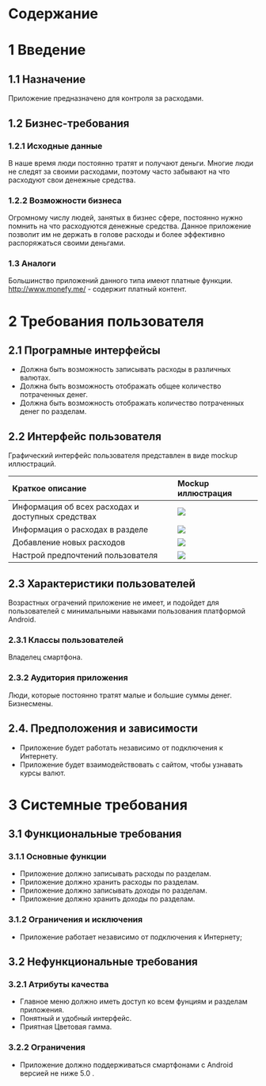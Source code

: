 # Содержание 

# 1 Введение

## 1.1 Назначение
Приложение предназначено для контроля за расходами. 

## 1.2 Бизнес-требования

### 1.2.1 Исходные данные
В наше время люди постоянно тратят и получают деньги. Многие люди не следят за своими расходами, поэтому часто забывают на что расходуют свои денежные средства.

### 1.2.2 Возможности бизнеса
Огромному числу людей, занятых в бизнес сфере, постоянно нужно помнить на что расходуются денежные средства. Данное приложение позволит им не держать в голове расходы и более эффективно распоряжаться своими деньгами.

### 1.3 Аналоги
Большинство приложений данного типа имеют платные функции.
http://www.monefy.me/ - содержит платный контент.

# 2 Требования пользователя

## 2.1 Програмные интерфейсы
- Должна быть возможность записывать расходы в различных валютах.
- Должна быть возможность отображать общее количество потраченных денег.
- Должна быть возможность отображать количество потраченных денег по разделам.

## 2.2 Интерфейс пользователя

Графический интерфейс пользователя представлен в виде mockup иллюстраций.

| Краткое описание | Mockup иллюстрация |
|:---|:---|
|Информация об всех расходах и доступных средствах|<img src="https://raw.githubusercontent.com/SlavkaGoldfinch/MoneyHelper/master/Mockups/Main.png">|
|Информация о расходах в разделе|<img src="https://raw.githubusercontent.com/SlavkaGoldfinch/MoneyHelper/master/Mockups/Costs.png">|
|Добавление новых расходов|<img src="https://raw.githubusercontent.com/SlavkaGoldfinch/MoneyHelper/master/Mockups/Add.png">|
|Настрой предпочтений пользователя|<img src="https://raw.githubusercontent.com/SlavkaGoldfinch/MoneyHelper/master/Mockups/Setting.png">

## 2.3 Характеристики пользователей
Возрастных ограчений приложение не имеет, и подойдет для пользователей с минимальными навыками пользования платформой Android.

### 2.3.1 Классы пользователей
Владелец смартфона.

### 2.3.2 Аудитория приложения

Люди, которые постоянно тратят малые и большие суммы денег. Бизнесмены.

## 2.4. Предположения и зависимости
- Приложение будет работать независимо от подключения к Интернету.
- Приложение будет взаимодействовать с сайтом, чтобы узнавать курсы валют.

# 3 Системные требования

## 3.1 Функциональные требования

### 3.1.1 Основные функции
- Приложение должно записывать расходы по разделам.
- Приложение должно хранить расходы по разделам.
- Приложение должно записывать доходы по разделам.
- Приложение должно хранить доходы по разделам.

### 3.1.2 Ограничения и исключения
- Приложение работает независимо от подключения к Интернету;

## 3.2 Нефункциональные требования

### 3.2.1 Атрибуты качества
- Главное меню должно иметь доступ ко всем фунциям и разделам приложения.
- Понятный и удобный интерфейс.
- Приятная Цветовая гамма.

### 3.2.2 Ограничения
- Приложение должно поддерживаться смартфонами с Android версией не ниже 5.0 .
